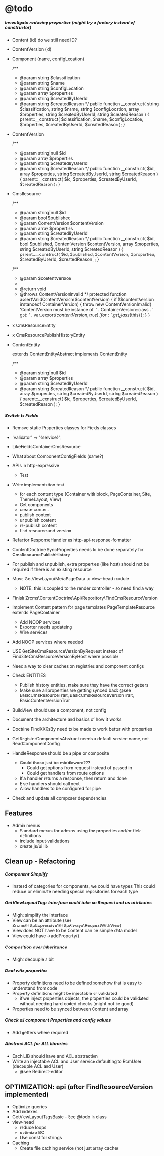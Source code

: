 @todo
=====

##### Investigate reducing properties (might try a factory instead of constructor) #####

- Content (id) do we still need ID?
- ContentVersion (id)
- Component (name, configLocation)

    /**
     * @param string $classification
     * @param string $name
     * @param string $configLocation
     * @param array  $properties
     * @param string $createdByUserId
     * @param string $createdReason
     */
    public function __construct(
        string $classification,
        string $name,
        string $configLocation,
        array $properties,
        string $createdByUserId,
        string $createdReason
    ) {
            parent::__construct(
                $classification,
                $name,
                $configLocation,
                $properties,
                $createdByUserId,
                $createdReason
            );
        }
    

- ContentVersion

    /**
     * @param string|null $id
     * @param array       $properties
     * @param string      $createdByUserId
     * @param string      $createdReason
     */
    public function __construct(
        $id,
        array $properties,
        string $createdByUserId,
        string $createdReason
    ) {
        parent::__construct(
            $id,
            $properties,
            $createdByUserId,
            $createdReason
        );
    }

- CmsResource

    /**
     * @param string|null    $id
     * @param bool           $published
     * @param ContentVersion $contentVersion
     * @param array          $properties
     * @param string         $createdByUserId
     * @param string         $createdReason
     */
    public function __construct(
        $id,
        bool $published,
        ContentVersion $contentVersion,
        array $properties,
        string $createdByUserId,
        string $createdReason
    ) {
        parent::__construct(
            $id,
            $published,
            $contentVersion,
            $properties,
            $createdByUserId,
            $createdReason
        );
    }

    /**
     * @param $contentVersion
     *
     * @return void
     * @throws ContentVersionInvalid
     */
    protected function assertValidContentVersion($contentVersion)
    {
        if (!$contentVersion instanceof ContainerVersion) {
            throw new ContentVersionInvalid(
                'ContentVersion must be instance of: ' . ContainerVersion::class
                . ' got: ' . var_export($contentVersion, true)
                . ' for: ' . get_class($this)
            );
        }
    }


- x CmsResourceEntity

- x CmsResourcePublishHistoryEntity

- ContentEntity

    extends ContentEntityAbstract 
    implements ContentEntity

    /**
     * @param string|null $id
     * @param array       $properties
     * @param string      $createdByUserId
     * @param string      $createdReason
     */
    public function __construct(
        $id,
        array $properties,
        string $createdByUserId,
        string $createdReason
    ) {
        parent::__construct(
            $id,
            $properties,
            $createdByUserId,
            $createdReason
        );
    }
    
    

##### Switch to Fields #####

- Remove static Properties classes for Fields classes
- 'validator' => '{service}',
- LikeFieldsContainerCmsResource
- What about ComponentConfigFields (same?)





        
- APIs in http-expressive
    - Test

- Write implementation test
    - for each content type (Container with block, PageContainer, Site, ThemeLayout, View)
    - Get components
    - create content
    - publish content
    - unpublish content
    - re-publish content
    - find resource and version

- Refactor ResponseHandler as http-api-response-formatter

- ContentDoctrine SyncProperties needs to be done separately for CmsResourcePublishHistory

- For publish and unpublish, extra properties (like host) should not be required if there is an existing resource

- Move GetViewLayoutMetaPageData to view-head module
    - NOTE: this is coupled to the render controller - so need find a way

- Finish Zrcms\ContentDoctrine\Api\Repository\FindCmsResourceVersion

- Implement Content pattern for page templates PageTemplateResource extends PageContainer
    - Add NOOP services
    - Exporter needs updateing
    - Wire services
    
- Add NOOP services where needed 

- USE GetSiteCmsResourceVersionByRequest instead of FindSiteCmsResourceVersionByHost where possible

- Need a way to clear caches on registries and component configs

- Check ENTITIES 
    - Publish history entities, make sure they have the correct getters
    - Make sure all properties are getting synced back @see BasicCmsResourceTrait, BasicCmsResourceVersionTrait, BasicContentVersionTrait
    
- BuildView should use a component, not config
    
- Document the architecture and basics of how it works

- Doctrine FindXXXsBy need to be made to work better with properties

- GetRegisterComponentsAbstract needs a default service name, not ReadComponentConfig

- HandleResponse should be a pipe or composite

    - Could these just be middleware???
        - Could get options from request instead of passed in
        - Could get handlers from route options
    - If a handler returns a response, then return and done
    - Else handlers should call next
    - Allow handlers to be configured for pipe
    
- Check and update all composer dependencies

    
Features
--------

- Admin menus
    - Standard menus for admins using the properties and/or field definitions
    - include input-validations
    - create js/ui lib
    
Clean up - Refactoring
----------------------

##### Component Simplify #####

- Instead of categories for components, we could have types
  This could reduce or eliminate needing special repositories for each type

##### GetViewLayoutTags interface could take on Request and us attributes #####

- Might simplify the interface
- View can be an attribute (see Zrcms\HttpExpressive1\HttpAlways\RequestWithView)
- View does NOT have to be Content can be simple data model
- View could have ->addProperty()

##### Composition over Inheritance #####

- Might decouple a bit

##### Deal with properties #####

- Property definitions need to be defined somehow that is easy to understand from code
- Property definitions might be injectable or validated
    - if we inject properties objects, the properties could be validated without needing hard coded checks (might not be good)
- Properties need to be synced between Content and array
    
##### Check all component Properties and config values #####

- Add getters where required
    
##### Abstract ACL for ALL libraries #####

- Each LIB should have and ACL abstraction
- Write an injectable ACL and User service defaulting to RcmUser (decouple ACL and User)
    - @see Redirect-editor
    
    
OPTIMIZATION: api (after FindResourceVersion implemented)
---------------------------------------------------------

- Optimize queries
- Add indexes
- GetViewLayoutTagsBasic - See @todo in class
- view-head
    - reduce loops
    - optimize BC
    - Use const for strings
- Caching
    - Create file caching service (not just array cache)
